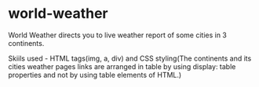 # world-weather
World Weather directs you to live weather report of some cities in 3 continents.

Skiils used - HTML tags(img, a, div) and CSS styling(The continents and its cities weather pages links are arranged in table by using display: table properties and not by using table elements of HTML.)
